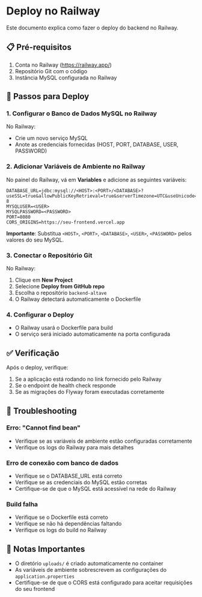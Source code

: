 # Deploy no Railway

Este documento explica como fazer o deploy do backend no Railway.

## 📋 Pré-requisitos

1. Conta no Railway (https://railway.app/)
2. Repositório Git com o código
3. Instância MySQL configurada no Railway

## 🚀 Passos para Deploy

### 1. Configurar o Banco de Dados MySQL no Railway

No Railway:
- Crie um novo serviço MySQL
- Anote as credenciais fornecidas (HOST, PORT, DATABASE, USER, PASSWORD)

### 2. Adicionar Variáveis de Ambiente no Railway

No painel do Railway, vá em **Variables** e adicione as seguintes variáveis:

```
DATABASE_URL=jdbc:mysql://<HOST>:<PORT>/<DATABASE>?useSSL=true&allowPublicKeyRetrieval=true&serverTimezone=UTC&useUnicode=true&characterEncoding=UTF-8
MYSQLUSER=<USER>
MYSQLPASSWORD=<PASSWORD>
PORT=8080
CORS_ORIGINS=https://seu-frontend.vercel.app
```

**Importante**: Substitua `<HOST>`, `<PORT>`, `<DATABASE>`, `<USER>`, `<PASSWORD>` pelos valores do seu MySQL.

### 3. Conectar o Repositório Git

No Railway:
1. Clique em **New Project**
2. Selecione **Deploy from GitHub repo**
3. Escolha o repositório `backend-altave`
4. O Railway detectará automaticamente o Dockerfile

### 4. Configurar o Deploy

- O Railway usará o Dockerfile para build
- O serviço será iniciado automaticamente na porta configurada

## ✅ Verificação

Após o deploy, verifique:
1. Se a aplicação está rodando no link fornecido pelo Railway
2. Se o endpoint de health check responde
3. Se as migrações do Flyway foram executadas corretamente

## 🔧 Troubleshooting

### Erro: "Cannot find bean"

- Verifique se as variáveis de ambiente estão configuradas corretamente
- Verifique os logs do Railway para mais detalhes

### Erro de conexão com banco de dados

- Verifique se o DATABASE_URL está correto
- Verifique se as credenciais do MySQL estão corretas
- Certifique-se de que o MySQL está acessível na rede do Railway

### Build falha

- Verifique se o Dockerfile está correto
- Verifique se não há dependências faltando
- Verifique os logs do build no Railway

## 📝 Notas Importantes

- O diretório `uploads/` é criado automaticamente no container
- As variáveis de ambiente sobrescrevem as configurações do `application.properties`
- Certifique-se de que o CORS está configurado para aceitar requisições do seu frontend

